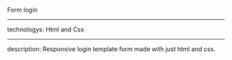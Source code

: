 Form login
<hr>
technologys: Html and Css
<hr>
description: Responsive login template form made with just html and css.
